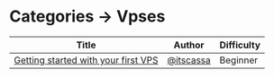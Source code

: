 
# Categories -> Vpses
| Title | Author | Difficulty |
| ----- | ------ | ---------- |
| [Getting started with your first VPS](1-getting-started-with-your-first-server.md) | [@itscassa](http://github.com/itscassa)   | Beginner | 
